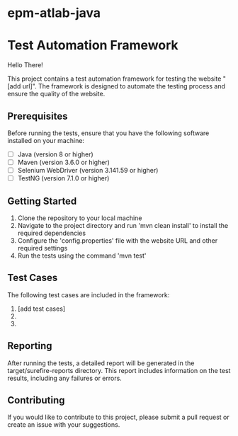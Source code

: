 # epm-atlab-java

# Test Automation Framework
Hello There!

This project contains a test automation framework for testing the website "[add url]". The framework is designed to automate the testing process and ensure the quality of the website.

## Prerequisites

Before running the tests, ensure that you have the following software installed on your machine:

- [ ] Java (version 8 or higher)
- [ ] Maven (version 3.6.0 or higher)
- [ ] Selenium WebDriver (version 3.141.59 or higher)
- [ ] TestNG (version 7.1.0 or higher)

## Getting Started

1. Clone the repository to your local machine
2. Navigate to the project directory and run 'mvn clean install' to install the required dependencies
3. Configure the 'config.properties' file with the website URL and other required settings
4. Run the tests using the command 'mvn test'

## Test Cases

The following test cases are included in the framework:

1. [add test cases]
2. 
3. 

## Reporting

After running the tests, a detailed report will be generated in the target/surefire-reports directory. This report includes information on the test results, including any failures or errors.

## Contributing

If you would like to contribute to this project, please submit a pull request or create an issue with your suggestions.

